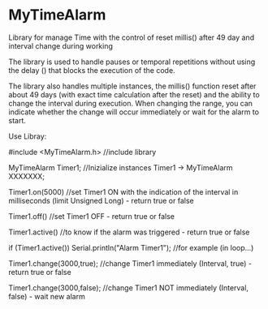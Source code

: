 # MyTimeAlarm
Library for manage Time with the control of reset millis() after 49 day and interval change during working


The library is used to handle pauses or temporal repetitions without using the delay () that blocks the execution of the code.

The library also handles multiple instances, the millis() function reset after about 49 days (with exact time calculation after the reset) and the ability to change the interval during execution.
When changing the range, you can indicate whether the change will occur immediately or wait for the alarm to start.


Use Libray:


#include <MyTimeAlarm.h> //include library

MyTimeAlarm Timer1; //Inizialize instances Timer1 -> MyTimeAlarm XXXXXXX;

Timer1.on(5000) //set Timer1 ON with the indication of the interval in milliseconds (limit Unsigned Long) - return true or false

Timer1.off() //set Timer1 OFF - return true or false

Timer1.active() //to know if the alarm was triggered - return true or false

if (Timer1.active()) Serial.println("Alarm Timer1"); //for example (in loop...)

Timer1.change(3000,true); //change Timer1 immediately (Interval, true) - return true or false

Timer1.change(3000,false); //change Timer1 NOT immediately (Interval, false) - wait new alarm

